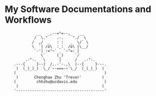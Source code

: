 # My Software Documentations and Workflows


                  __   _,--="=--,_   __
                 /  \."    .-.    "./  \
                /  ,/  _   : :   _  \/` \
                \  `| /o\  :_:  /o\ |\__/
                 `-'| :="~` _ `~"=: |
                    \`     (_)     `/
             .-"-.   \      |      /   .-"-.
        .---{     }--|  /,.-'-.,\  |--{     }---.
         )  (_)_)_)  \_/`~-===-~`\_/  (_(_(_)  (
        (                                       )
         )       Chenghao Zhu 'Trevor'         (
        (         chhzhu@ucdavis.edu            )
         )                                     (
        '---------------------------------------'